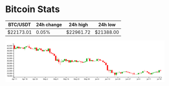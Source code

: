 # Bitcoin Stats

BTC/USDT|24h change|24h high|24h low|
|---|---|---|---|
|$22173.01|0.05%|$22961.72|$21388.00|

<img src="./chart.svg">
